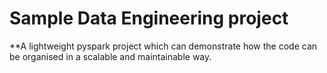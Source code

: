 

# Sample Data Engineering project 

**A lightweight pyspark  project  which can demonstrate how the code can be organised in a scalable and maintainable way.

